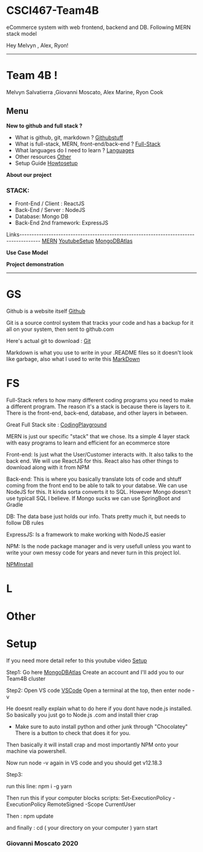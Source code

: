 # CSCI467-Team4B
eCommerce system with web frontend, backend and DB. Following MERN stack model

Hey Melvyn , Alex, Ryon!

***********************************************************************************************************************************************

# Team 4B !
Melvyn Salvatierra ,Giovanni Moscato, Alex Marine, Ryon Cook

## Menu
**New to github and full stack ?**
- What is github, git, markdown ? [Githubstuff](#GS)
- What is full-stack, MERN, front-end/back-end ? [Full-Stack](#FS)
- What languages do I need to learn ? [Languages](#L)
- Other resources [Other](#Other)
- Setup Guide [Howtosetup](#Setup)

**About our project**

### STACK:
- Front-End / Client : ReactJS 
- Back-End / Server : NodeJS
- Database: Mongo DB
- Back-End 2nd framework: ExpressJS

Links--------------------------------------------------------------------------------------
[MERN](https://www.educative.io/edpresso/what-is-mern-stack)
[YoutubeSetup](https://www.youtube.com/watch?v=7CqJlxBYj-M&list=WL&index=2&t=0s)
[MongoDBAtlas](https://account.mongodb.com/account/register)


**Use Case Model**


**Project demonstration**

 
 
***********************************************************************************************************************************************


# GS
Github is a website itself [Github](https://github.com/codingcodewhilegoofin)

Git is a source control system that tracks your code and has a backup for it all on your system, then sent to github.com

Here's actual git to download : [Git](https://git-scm.com/downloads)

Markdown is what you use to write in your .README files so it doesn't look like garbage, also what I used to write this
[MarkDown](https://www.markdownguide.org/basic-syntax/)


# FS

Full-Stack refers to how many different coding programs you need to make a different program. The reason it's a stack is because there is layers to it. There is the front-end, back-end, database, and other layers in between.

Great Full Stack site : [CodingPlayground](https://www.tutorialspoint.com/codingground.htm)

MERN is just our specific "stack" that we chose. Its a simple 4 layer stack with easy programs to learn and efficient for an ecommerce store

Front-end: Is just what the User/Customer interacts with. It also talks to the back end. We will use ReactJS for this. React also has other things to download along with it from NPM

Back-end: This is where you basically translate lots of code and shtuff coming from the front end to be able to talk to your databse. We can use NodeJS for this. It kinda sorta converts it to SQL. However Mongo doesn't use typicall SQL I believe. If Mongo sucks we can use SpringBoot and Gradle

DB: The data base just holds our info. Thats pretty much it, but needs to follow DB rules

ExpressJS: Is a framework to make working with NodeJS easier

NPM: Is the node package manager and is very usefull unless you want to write your own messy code for years and never turn in this project lol. 

[NPMInstall](https://www.npmjs.com/)




# L


# Other


# Setup

If you need more detail refer to this youtube video [Setup](https://www.youtube.com/watch?v=7CqJlxBYj-M&list=WL&index=2&t=0s)

Step1: Go here [MongoDBAtlas](https://account.mongodb.com/account/register)
       Create an account and I'll add you to our Team4B cluster

Step2: Open VS code [VSCode](https://code.visualstudio.com/)
Open a terminal at the top, then enter node -v

He doesnt really explain what to do here if you dont have node.js installed. So basically you just go to Node.js .com and install thier crap 

* Make sure to auto install python and other junk through "Chocolatey" There is a button to check that does it for you.

Then basically it will install crap and most importantly NPM onto your machine via powershell.

Now run node -v again in VS code and you should get v12.18.3

Step3: 

run this line: npm i -g yarn

Then run this if your computer blocks scripts: Set-ExecutionPolicy -ExecutionPolicy RemoteSigned -Scope CurrentUser

Then : npm update

and finally : cd ( your directory on your computer ) 
              yarn start
              


       



### Giovanni Moscato 2020
